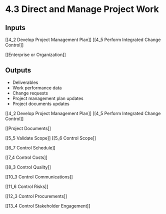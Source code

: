 # 4.3 Direct and Manage Project Work

## Inputs

[[4_2 Develop Project Management Plan]]
[[4_5 Perform Integrated Change Control]]

[[Enterprise or Organization]]

## Outputs
* Deliverables
* Work performance data
* Change requests
* Project management plan updates
* Project documents updates

[[4_2 Develop Project Management Plan]]
[[4_5 Perform Integrated Change Control]]

[[Project Documents]]

[[5_5 Validate Scope]]
[[5_6 Control Scope]]

[[6_7 Control Schedule]]

[[7_4 Control Costs]]

[[8_3 Control Quality]]

[[10_3 Control Communications]]

[[11_6 Control Risks]]

[[12_3 Control Procurements]]

[[13_4 Control Stakeholder Engagement]]

